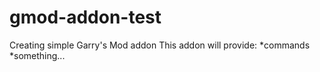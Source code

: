 # gmod-addon-test
Creating simple Garry's Mod addon
This addon will provide:
*commands
*something...
